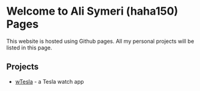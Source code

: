 # Welcome to Ali Symeri (haha150) Pages

This website is hosted using Github pages. All my personal projects will be listed in this page.

## Projects

* [wTesla](https://haha150.github.io/wTesla) - a Tesla watch app

